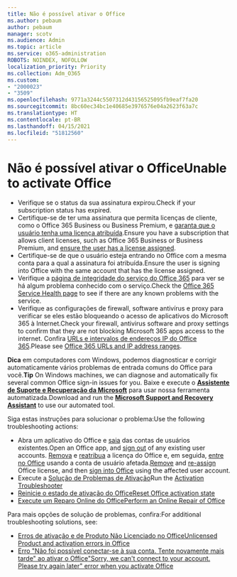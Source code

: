 ```yaml
---
title: Não é possível ativar o Office
ms.author: pebaum
author: pebaum
manager: scotv
ms.audience: Admin
ms.topic: article
ms.service: o365-administration
ROBOTS: NOINDEX, NOFOLLOW
localization_priority: Priority
ms.collection: Adm_O365
ms.custom:
- "2000023"
- "3509"
ms.openlocfilehash: 9771a3244c5507312d43156525095fb9eaf7fa20
ms.sourcegitcommit: 8bc60ec34bc1e40685e3976576e04a2623f63a7c
ms.translationtype: HT
ms.contentlocale: pt-BR
ms.lasthandoff: 04/15/2021
ms.locfileid: "51812560"
---
```

# <a name="unable-to-activate-office"></a><span data-ttu-id="de954-102">Não é possível ativar o Office</span><span class="sxs-lookup"><span data-stu-id="de954-102">Unable to activate Office</span></span>

- <span data-ttu-id="de954-103">Verifique se o status da sua assinatura expirou.</span><span class="sxs-lookup"><span data-stu-id="de954-103">Check if your subscription status has expired.</span></span>
- <span data-ttu-id="de954-104">Certifique-se de ter uma assinatura que permita licenças de cliente, como o Office 365 Business ou Business Premium, e [garanta que o usuário tenha uma licença atribuída](https://docs.microsoft.com/microsoft-365/admin/manage/assign-licenses-to-users?view=o365-worldwide).</span><span class="sxs-lookup"><span data-stu-id="de954-104">Ensure you have a subscription that allows client licenses, such as Office 365 Business or Business Premium, and [ensure the user has a license assigned](https://docs.microsoft.com/microsoft-365/admin/manage/assign-licenses-to-users?view=o365-worldwide).</span></span>
- <span data-ttu-id="de954-105">Certifique-se de que o usuário esteja entrando no Office com a mesma conta para a qual a assinatura foi atribuída.</span><span class="sxs-lookup"><span data-stu-id="de954-105">Ensure the user is signing into Office with the same account that has the license assigned.</span></span>
- <span data-ttu-id="de954-106">Verifique a [página de integridade do serviço do Office 365](https://docs.microsoft.com/office365/enterprise/view-service-health) para ver se há algum problema conhecido com o serviço.</span><span class="sxs-lookup"><span data-stu-id="de954-106">Check the [Office 365 Service Health page](https://docs.microsoft.com/office365/enterprise/view-service-health) to see if there are any known problems with the service.</span></span>
- <span data-ttu-id="de954-107">Verifique as configurações de firewall, software antivírus e proxy para verificar se eles estão bloqueando o acesso de aplicativos do Microsoft 365 à Internet.</span><span class="sxs-lookup"><span data-stu-id="de954-107">Check your firewall, antivirus software and proxy settings to confirm that they are not blocking Microsoft 365 apps access to the internet.</span></span> <span data-ttu-id="de954-108">Confira [URLs e intervalos de endereços IP do Office 365](https://docs.microsoft.com/office365/enterprise/urls-and-ip-address-ranges "Intervalos de endereços IP e URLs do Office 365").</span><span class="sxs-lookup"><span data-stu-id="de954-108">Please see [Office 365 URLs and IP address ranges](https://docs.microsoft.com/office365/enterprise/urls-and-ip-address-ranges "Office 365 URLs and IP address ranges").</span></span>

<span data-ttu-id="de954-109">**Dica** em computadores com Windows, podemos diagnosticar e corrigir automaticamente vários problemas de entrada comuns do Office para você.</span><span class="sxs-lookup"><span data-stu-id="de954-109">**Tip** On Windows machines, we can diagnose and automatically fix several common Office sign-in issues for you.</span></span> <span data-ttu-id="de954-110">Baixe e execute o  **[Assistente de Suporte e Recuperação da Microsoft](https://aka.ms/SaRA-OfficeSignInScenario)** para usar nossa ferramenta automatizada.</span><span class="sxs-lookup"><span data-stu-id="de954-110">Download and run the  **[Microsoft Support and Recovery Assistant](https://aka.ms/SaRA-OfficeSignInScenario)** to use our automated tool.</span></span>

<span data-ttu-id="de954-111">Siga estas instruções para solucionar o problema:</span><span class="sxs-lookup"><span data-stu-id="de954-111">Use the following troubleshooting actions:</span></span>

- <span data-ttu-id="de954-112">Abra um aplicativo do Office e [saia](https://support.office.com/article/5a20dc11-47e9-4b6f-945d-478cb6d92071) das contas de usuários existentes.</span><span class="sxs-lookup"><span data-stu-id="de954-112">Open an Office app, and [sign out](https://support.office.com/article/5a20dc11-47e9-4b6f-945d-478cb6d92071) of any existing user accounts.</span></span> <span data-ttu-id="de954-113">[Remova](https://docs.microsoft.com/microsoft-365/admin/manage/remove-licenses-from-users) e [reatribua](https://docs.microsoft.com/microsoft-365/admin/manage/assign-licenses-to-users) a licença do Office e, em seguida, [entre no Office](https://support.office.com/article/628ea040-f265-49de-b986-be09c3ebf8a9) usando a conta de usuário afetada.</span><span class="sxs-lookup"><span data-stu-id="de954-113">[Remove](https://docs.microsoft.com/microsoft-365/admin/manage/remove-licenses-from-users) and [re-assign](https://docs.microsoft.com/microsoft-365/admin/manage/assign-licenses-to-users) Office license, and then [sign into Office](https://support.office.com/article/628ea040-f265-49de-b986-be09c3ebf8a9) using the affected user account.</span></span>
- <span data-ttu-id="de954-114">Execute a [Solução de Problemas de Ativação](https://aka.ms/SARA-OfficeActivation-Alchemy)</span><span class="sxs-lookup"><span data-stu-id="de954-114">Run the [Activation Troubleshooter](https://aka.ms/SARA-OfficeActivation-Alchemy)</span></span>
- [<span data-ttu-id="de954-115">Reinicie o estado de ativação do Office</span><span class="sxs-lookup"><span data-stu-id="de954-115">Reset Office activation state</span></span>](https://docs.microsoft.com/office365/troubleshoot/activation/reset-office-365-proplus-activation-state "Reiniciar o estado de ativação do Office")
- [<span data-ttu-id="de954-116">Execute um Reparo Online do Office</span><span class="sxs-lookup"><span data-stu-id="de954-116">Perform an Online Repair of Office</span></span>](https://support.office.com/Article/7821d4b6-7c1d-4205-aa0e-a6b40c5bb88b?wt.mc_id=Alchemy_ClientDIA)

<span data-ttu-id="de954-117">Para mais opções de solução de problemas, confira:</span><span class="sxs-lookup"><span data-stu-id="de954-117">For additional troubleshooting solutions, see:</span></span>  

- [<span data-ttu-id="de954-118">Erros de ativação e de Produto Não Licenciado no Office</span><span class="sxs-lookup"><span data-stu-id="de954-118">Unlicensed Product and activation errors in Office</span></span>](https://support.office.com/Article/0d23d3c0-c19c-4b2f-9845-5344fedc4380?wt.mc_id=Alchemy_ClientDIA)
- [<span data-ttu-id="de954-119">Erro "Não foi possível conectar-se à sua conta. Tente novamente mais tarde" ao ativar o Office</span><span class="sxs-lookup"><span data-stu-id="de954-119">"Sorry, we can't connect to your account. Please try again later" error when you activate Office</span></span>](https://docs.microsoft.com/office/troubleshoot/activation-installation/issue-when-activate-office-from-office-365)